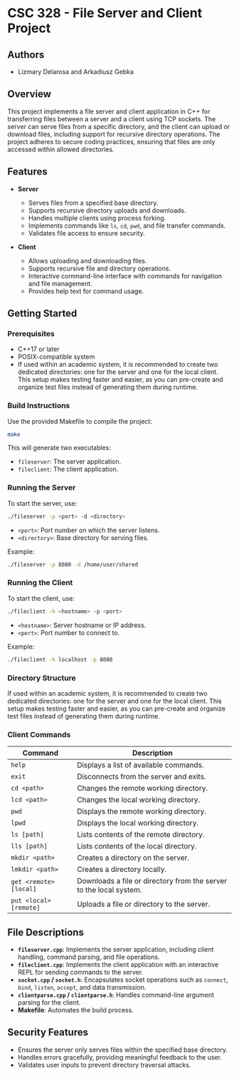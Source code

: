 # CSC 328 - File Server and Client Project

## Authors
- Lizmary Delarosa and Arkadiusz Gebka

## Overview
This project implements a file server and client application in C++ for transferring files between a server and a client using TCP sockets. The server can serve files from a specific directory, and the client can upload or download files, including support for recursive directory operations. The project adheres to secure coding practices, ensuring that files are only accessed within allowed directories.

## Features
- **Server**
  - Serves files from a specified base directory.
  - Supports recursive directory uploads and downloads.
  - Handles multiple clients using process forking.
  - Implements commands like `ls`, `cd`, `pwd`, and file transfer commands.
  - Validates file access to ensure security.

- **Client**
  - Allows uploading and downloading files.
  - Supports recursive file and directory operations.
  - Interactive command-line interface with commands for navigation and file management.
  - Provides help text for command usage.

## Getting Started
### Prerequisites
- C++17 or later
- POSIX-compatible system
- If used within an academic system, it is recommended to create two dedicated directories: one for the server and one for the local client. This setup makes testing faster and easier, as you can pre-create and organize test files instead of generating them during runtime.

### Build Instructions
Use the provided Makefile to compile the project:

```bash
make
```
This will generate two executables:
- `fileserver`: The server application.
- `fileclient`: The client application.

### Running the Server
To start the server, use:

```bash
./fileserver -p <port> -d <directory>
```
- `<port>`: Port number on which the server listens.
- `<directory>`: Base directory for serving files.

Example:
```bash
./fileserver -p 8080 -d /home/user/shared
```

### Running the Client
To start the client, use:

```bash
./fileclient -h <hostname> -p <port>
```
- `<hostname>`: Server hostname or IP address.
- `<port>`: Port number to connect to.

Example:
```bash
./fileclient -h localhost -p 8080
```

### Directory Structure
If used within an academic system, it is recommended to create two dedicated directories: one for the server and one for the local client. This setup makes testing faster and easier, as you can pre-create and organize test files instead of generating them during runtime.

### Client Commands
| Command                | Description                                                        |
|------------------------|--------------------------------------------------------------------|
| `help`                | Displays a list of available commands.                            |
| `exit`                | Disconnects from the server and exits.                            |
| `cd <path>`           | Changes the remote working directory.                             |
| `lcd <path>`          | Changes the local working directory.                              |
| `pwd`                 | Displays the remote working directory.                            |
| `lpwd`                | Displays the local working directory.                             |
| `ls [path]`           | Lists contents of the remote directory.                           |
| `lls [path]`          | Lists contents of the local directory.                            |
| `mkdir <path>`        | Creates a directory on the server.                                |
| `lmkdir <path>`       | Creates a directory locally.                                      |
| `get <remote> [local]`| Downloads a file or directory from the server to the local system. |
| `put <local> [remote]`| Uploads a file or directory to the server.                         |

## File Descriptions
- **`fileserver.cpp`**: Implements the server application, including client handling, command parsing, and file operations.
- **`fileclient.cpp`**: Implements the client application with an interactive REPL for sending commands to the server.
- **`socket.cpp` / `socket.h`**: Encapsulates socket operations such as `connect`, `bind`, `listen`, `accept`, and data transmission.
- **`clientparse.cpp` / `clientparse.h`**: Handles command-line argument parsing for the client.
- **Makefile**: Automates the build process.

## Security Features
- Ensures the server only serves files within the specified base directory.
- Handles errors gracefully, providing meaningful feedback to the user.
- Validates user inputs to prevent directory traversal attacks.

